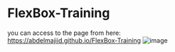 # FlexBox-Training
you can access to the page from here:
      https://abdelmajiid.github.io/FlexBox-Training
![image](https://user-images.githubusercontent.com/65561176/220588318-5885a4a7-7b31-4f17-b882-59e17c35b63b.png)
